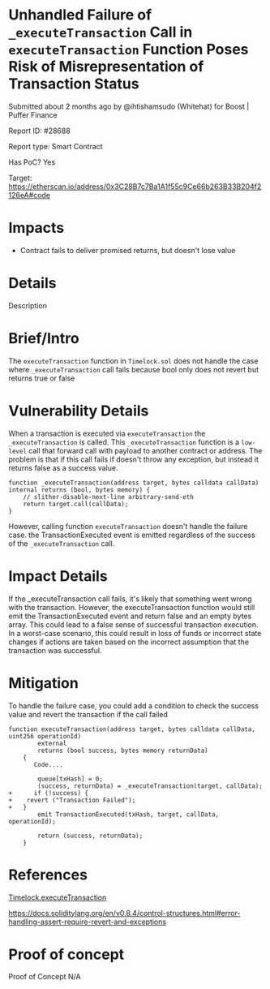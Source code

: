 # Unhandled Failure of `_executeTransaction` Call in `executeTransaction` Function Poses Risk of Misrepresentation of Transaction Status
Submitted about 2 months ago by @ihtishamsudo (Whitehat) for Boost | Puffer Finance

Report ID: #28688

Report type: Smart Contract

Has PoC? Yes

Target: https://etherscan.io/address/0x3C28B7c7Ba1A1f55c9Ce66b263B33B204f2126eA#code

# Impacts
- Contract fails to deliver promised returns, but doesn't lose value

# Details
Description

# Brief/Intro
The `executeTransaction` function in `Timelock.sol` does not handle the case where `_executeTransaction` call fails because bool only does not revert but returns true or false

# Vulnerability Details
When a transaction is executed via `executeTransaction` the `_executeTransaction` is called. This `_executeTransaction` function is a `low-level` call that forward call with payload to another contract or address. The problem is that if this call fails if doesn't throw any exception, but instead it returns false as a success value.

```
function _executeTransaction(address target, bytes calldata callData) internal returns (bool, bytes memory) {
    // slither-disable-next-line arbitrary-send-eth
    return target.call(callData);
}
```

However, calling function `executeTransaction` doesn't handle the failure case. the TransactionExecuted event is emitted regardless of the success of the `_executeTransaction` call.

# Impact Details
If the _executeTransaction call fails, it's likely that something went wrong with the transaction. However, the executeTransaction function would still emit the TransactionExecuted event and return false and an empty bytes array. This could lead to a false sense of successful transaction execution. In a worst-case scenario, this could result in loss of funds or incorrect state changes if actions are taken based on the incorrect assumption that the transaction was successful.

# Mitigation
To handle the failure case, you could add a condition to check the success value and revert the transaction if the call failed

```
function executeTransaction(address target, bytes calldata callData, uint256 operationId)
        external
        returns (bool success, bytes memory returnData)
    {
       Code....

        queue[txHash] = 0;
        (success, returnData) = _executeTransaction(target, callData); 
+      if (!success) {
+    revert ("Transaction Failed");
+   }        
        emit TransactionExecuted(txHash, target, callData, operationId);

        return (success, returnData);
    }
```

# References
[Timelock.executeTransaction](https://etherscan.io/address/0x3C28B7c7Ba1A1f55c9Ce66b263B33B204f2126eA?utm_source=immunefi#code#F1#L218)

https://docs.soliditylang.org/en/v0.8.4/control-structures.html#error-handling-assert-require-revert-and-exceptions

# Proof of concept
Proof of Concept
N/A
